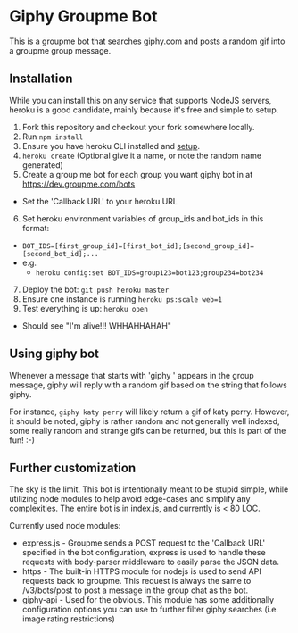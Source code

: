 # Giphy Groupme Bot
This is a groupme bot that searches giphy.com and posts a random gif into a groupme group message.

## Installation

While you can install this on any service that supports NodeJS servers, heroku is a good candidate, mainly because it's free and simple to setup.

1. Fork this repository and checkout your fork somewhere locally.
2. Run `npm install`
3. Ensure you have heroku CLI installed and [setup](https://devcenter.heroku.com/articles/getting-started-with-nodejs#set-up).
4. `heroku create` (Optional give it a name, or note the random name generated)
5. Create a group me bot for each group you want giphy bot in at https://dev.groupme.com/bots
  - Set the 'Callback URL' to your heroku URL
6. Set heroku environment variables of group_ids and bot_ids in this format:
  - `BOT_IDS=[first_group_id]=[first_bot_id];[second_group_id]=[second_bot_id];...`
  - e.g.
      - `heroku config:set BOT_IDS=group123=bot123;group234=bot234`
7. Deploy the bot: `git push heroku master`
8. Ensure one instance is running `heroku ps:scale web=1`
9. Test everything is up: `heroku open`
  - Should see "I'm alive!!! WHHAHHAHAH"

## Using giphy bot

Whenever a message that starts with 'giphy ' appears in the group message, giphy will reply with a random gif based on the string that follows giphy.

For instance, `giphy katy perry` will likely return a gif of katy perry.  However, it should be noted, giphy is rather random and not generally well indexed, some really random and strange gifs can be returned, but this is part of the fun! :-)

## Further customization

The sky is the limit.  This bot is intentionally meant to be stupid simple, while utilizing node modules to help avoid edge-cases and simplify any complexities.  The entire bot is in index.js, and currently is < 80 LOC.

Currently used node modules:

  * express.js - Groupme sends a POST request to the 'Callback URL' specified in the bot configuration, express is used to handle these requests with body-parser middleware to easily parse the JSON data.
  * https - The built-in HTTPS module for nodejs is used to send API requests back to groupme.  This request is always the same to /v3/bots/post to post a message in the group chat as the bot.
  * giphy-api - Used for the obvious.  This module has some additionally configuration options you can use to further filter giphy searches (i.e. image rating restrictions)